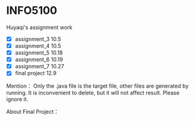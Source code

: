 # INFO5100
Huyaqi's assignment work

- [x] assignment_3 10.5
- [x] assignment_4 10.5
- [x] assignment_5 10.18
- [x] assignment_6 10.19
- [x] assignment_7 10.27
- [x] final project 12.9

Mention： Only the .java file is the target file, other files are generated by running. It is inconvenient to delete, but it will not affect result. Please ignore it.



About Final Project：
